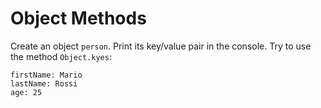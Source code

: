 # Object Methods

Create an object `person`. Print its key/value pair in the console. Try to use the method `Object.kyes`:

```
firstName: Mario
lastName: Rossi
age: 25
```
